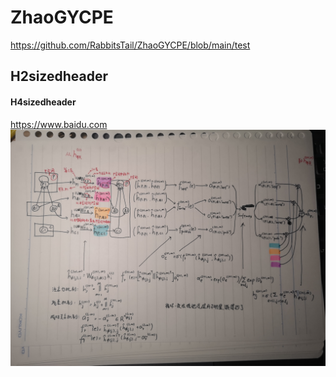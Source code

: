 # ZhaoGYCPE
https://github.com/RabbitsTail/ZhaoGYCPE/blob/main/test
## H2sizedheader
#### H4sizedheader
https://www.baidu.com
![a](/QQ图片20210429011241.jpg)
